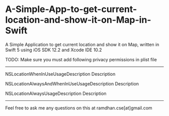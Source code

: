 # A-Simple-App-to-get-current-location-and-show-it-on-Map-in-Swift
A Simple Application to get current location and show it on Map, written in Swift 5 using iOS SDK 12.2 and Xcode IDE 10.2


TODO: Make sure you must add following privacy permissions in plist file

------------------------------------------------

<key>NSLocationWhenInUseUsageDescription</key>
<string>Description</string>

<key>NSLocationAlwaysAndWhenInUseUsageDescription</key>
<string>Description</string>

<key>NSLocationAlwaysUsageDescription</key>
<string>Description</string>

-------------------------------------------------



Feel free to ask me any questions on this at ramdhan.cse[at]gmail.com
